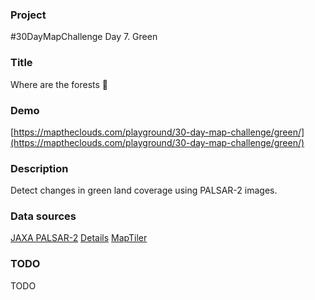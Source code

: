 ### Project

#30DayMapChallenge Day 7. Green

### Title

Where are the forests 🌳

### Demo

[https://maptheclouds.com/playground/30-day-map-challenge/green/](https://maptheclouds.com/playground/30-day-map-challenge/green/)

### Description

Detect changes in green land coverage using PALSAR-2 images.

### Data sources

[JAXA PALSAR-2](https://www.eorc.jaxa.jp/ALOS/en/palsar_fnf/data/2020/map.htm)
[Details](https://www.eorc.jaxa.jp/ALOS/en/palsar_fnf/DatasetDescription_PALSAR2_Mosaic_FNF_revH.pdf)
[MapTiler](https://cloud.maptiler.com/tiles/)

### TODO

TODO
